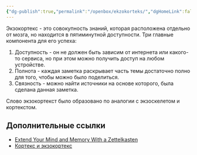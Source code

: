 ```yaml
---
{"dg-publish":true,"permalink":"/openbox/ekzokorteks/","dgHomeLink":false,"dgPassFrontmatter":true}
---
```



Экзокортекс - это совокупность знаний, которая расположена отдельно от мозга, но находится в пятиминутной доступности. Три главные компонента для его успеха:
1. Доступность - он не должен быть зависим от интернета или какого-то сервиса, но при этом можно получить доступ на любом устройстве.
2. Полнота - каждая заметка раскрывает часть темы достаточно полно для того, чтобы можно было поделиться.
3. Связность - можно найти источники на основе которого, была сделана данная заметка.

Слово экзокортекст было образовано по аналогии с экзоскелетом и кортекстом.

## Дополнительные ссылки

- [Extend Your Mind and Memory With a Zettelkasten](https://zettelkasten.de/posts/extend-your-mind-and-memory-with-a-zettelkasten/)
- [Кортекс и экзокортекс](https://ailev.livejournal.com/1224251.html)

